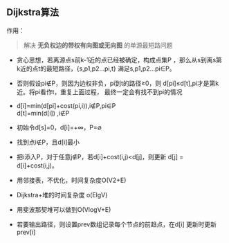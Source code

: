 ## Dijkstra算法

作用：  
> 解决 **无负权边的带权有向图或无向图** 的单源最短路问题

* 贪心思想，若离源点s前k-1近的点已经被确定，构成点集P ，那么从s到离s第k近的点t的最短路径，{s,p1,p2…pi,t} 满足s,p1,p2…pi∈P。
* 否则假设pi∉P，则因为边权非负，pi到t的路径≥0，则 d[pi]≤d[t],pi才是第k近。将pi看作t，重复上面过程， 最终一定会有找不到pi的情况
* d[i]=min(d[pi]+cost(pi,i)),i∉P,pi∈P  
  d[t]=min(d[i]) ,i∉P   

* 初始令d[s]=0，d[i]=+∞，P=∅ 
* 找到点i∉P，且d[i]最小 
* 把i添入P，对于任意j∉P，若d[i]+cost(i,j)<d[j]，则更新 d[j] = d[i]+cost(i,j)。 

* 用邻接表，不优化，时间复杂度O(V2+E)
* Dijkstra+堆的时间复杂度 o(ElgV) 
* 用斐波那契堆可以做到O(VlogV+E) 
* 若要输出路径，则设置prev数组记录每个节点的前趋点，在d[i] 更新时更新prev[i] 


 